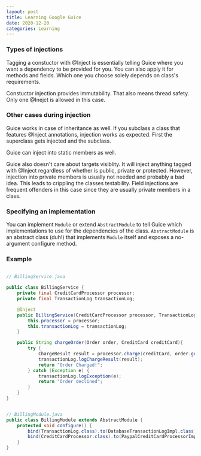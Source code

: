 ```yaml
---
layout: post
title: Learning Google Guice 
date: 2020-12-20
categories: Learning
---
```


### Types of injections
Tagging a constuctor with @Inject is essentially telling Guice where you want a dependency to be provided for you. 
You can also apply it for methods and fields. 
Which one you choose solely depends on class's requirements.

Constuctor injection provides immutability. That also means thread safety. Only one @Inejct is allowed in this case. 

### Other cases during injection
Guice works in case of inheritance as well. If you subclass a class that features @Inject annotations, injection works as expected. 
First the superclass gets injected and the subclass.

Guice can inject into static members as well. 

Guice also doesn't care about targets visiblity. It will inject anything tagged with @Inject regardless of whether is public, private or protected. 
However, injection into private members is usually not needed and probably a bad idea. This leads to crippling the classes testability.
Field injections are frequent offenders in this case since they are usually private members in a class. 


### Specifying an implementation
You can implement `Module` or extend `AbstractModule` to tell Guice which implementations to use for the dependencies of the class.
`AbstractModule` is an abstract class (duh!) that implements `Module` itself and exposes a no-argument configure method.


### Example

```java

// BillingService.java

public class BillingService {
    private final CreditCardProcessor processor;
    private final TransactionLog transactionLog;

    @Inject
    public BillingService(CreditCardProcessor processor, TransactionLog transactionLog) {
        this.processor = processor;
        this.transactionLog = transactionLog;   
    }

    public String chargeOrder(Order order, CreditCard creditCard){
        try {
            ChargeResult result = processor.charge(creditCard, order.getAmount());
            transactionLog.logChargeResult(result);
            return "Order Charged!";
        } catch (Exception e) {
            transactionLog.logException(e);
            return "Order declined";
        }
    }
}


// BillingModule.java
public class BillingModule extends AbstractModule {
    protected void configure() {
        bind(TransactionLog.class).to(DatabaseTransactionLogImpl.class);
        bind(CreditCardProcessor.class).to(PaypalCreditCardProcessorImpl.class)
    }
}  

```
